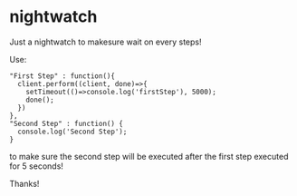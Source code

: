 # nightwatch
Just a nightwatch to makesure wait on every steps!

Use:

```
"First Step" : function(){
  client.perform((client, done)=>{
    setTimeout(()=>console.log('firstStep'), 5000);
    done();
  })
},
"Second Step" : function() {
  console.log('Second Step');
}
```

to make sure the second step will be executed after the first step executed for 5 seconds!

Thanks!
